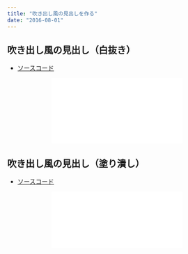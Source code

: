 ```yaml
---
title: "吹き出し風の見出しを作る"
date: "2016-08-01"
---
```


吹き出し風の見出し（白抜き）
----

- [ソースコード](http://jsfiddle.net/maku77/dxz2havs/)

<center>
<iframe height="150" src="//jsfiddle.net/maku77/dxz2havs/embedded/result/" frameborder="0"></iframe>
</center>


吹き出し風の見出し（塗り潰し）
----

- [ソースコード](http://jsfiddle.net/maku77/j4zbp0w4/)

<center>
<iframe height="130" src="//jsfiddle.net/maku77/j4zbp0w4/embedded/result/" frameborder="0"></iframe>
</center>

